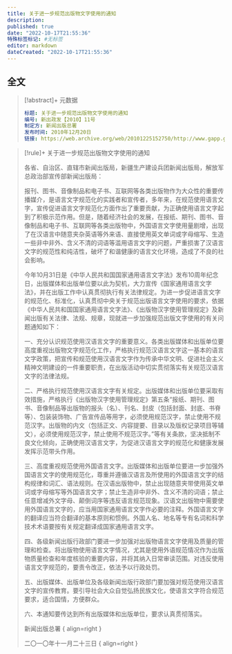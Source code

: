 ```yaml
---
title: 关于进一步规范出版物文字使用的通知
description:
published: true
date: "2022-10-17T21:55:36"
特殊标签标记: #无标签
editor: markdown
dateCreated: "2022-10-17T21:55:36"
---
```


## 全文

> [!abstract]+ 元数据
>
> ```yaml
> 标题: 关于进一步规范出版物文字使用的通知
> 编号: 新出政发【2010】11号
> 制定方: 新闻出版总署
> 发布时间: 2010年12月20日
> 链接: https://web.archive.org/web/20101225152750/http://www.gapp.gov.cn/cms/html/21/508/201012/708310.html
> ```

> [!rule]+ 关于进一步规范出版物文字使用的通知
>
> 各省、自治区、直辖市新闻出版局，新疆生产建设兵团新闻出版局，解放军总政治部宣传部新闻出版局：
>
> 报刊、图书、音像制品和电子书、互联网等各类出版物作为大众性的重要传播媒介，是语言文字规范化的实践者和宣传者，多年来，在规范使用语言文字，宣传促进语言文字规范化方面作出了重要贡献，为正确使用语言文字起到了积极示范作用。但是，随着经济社会的发展，在报纸、期刊、图书、音像制品和电子书、互联网等各类出版物中，外国语言文字使用量剧增，出现了在汉语言中随意夹杂英语等外来语、直接使用英文单词或字母缩写、生造一些非中非外、含义不清的词语等滥用语言文字的问题，严重损害了汉语言文字的规范性和纯洁性，破坏了和谐健康的语言文化环境，造成了不良的社会影响。
>
> 今年10月31日是《中华人民共和国国家通用语言文字法》发布10周年纪念日，出版媒体和出版单位要以此为契机，大力宣传《国家通用语言文字法》，并在出版工作中认真贯彻执行有关法律规定。为进一步促进语言文字的规范化、标准化，认真贯彻中央关于规范出版语言文字使用的要求，依据《中华人民共和国国家通用语言文字法》、《出版物汉字使用管理规定》及新闻出版有关法律、法规、规章，现就进一步加强规范出版文字使用的有关问题通知如下：
>
> 一、充分认识规范使用汉语言文字的重要意义。各类出版媒体和出版单位要高度重视出版物文字规范化工作，严格执行规范汉语言文字这一基本的语言文字政策，把宣传和规范使用汉语言文字作为传承中华文明、促进社会主义精神文明建设的一件重要职责，在出版活动中切实贯彻落实有关规范汉语言文字的法律法规。
>
> 二、严格执行规范使用汉语言文字有关规定。出版媒体和出版单位要采取有效措施，严格执行《出版物汉字使用管理规定》第五条“报纸、期刊、图书、音像制品等出版物的报头（名）、刊名、封皮（包括封面、封底、书脊等）、包装装饰物、广告宣传品等用字，必须使用规范汉字，禁止使用不规范汉字。出版物的内文（包括正文、内容提要、目录以及版权记录项目等辅文），必须使用规范汉字，禁止使用不规范汉字。”等有关条款，坚决抵制不良文化倾向，正确使用汉语言文字，为促进汉语言文字的规范化和健康发展发挥示范带头作用。
>
> 三、高度重视规范使用外国语言文字。出版媒体和出版单位要进一步加强外国语言文字的使用规范化，尊重并遵循汉语言及所使用的外国语言文字的结构规律和词汇、语法规则。在汉语出版物中，禁止出现随意夹带使用英文单词或字母缩写等外国语言文字；禁止生造非中非外、含义不清的词语；禁止任意增减外文字母、颠倒词序等违反语言规范现象。汉语文出版物中需要使用外国语言文字的，应当用国家通用语言文字作必要的注释。外国语言文字的翻译应当符合翻译的基本原则和惯例。外国人名、地名等专有名词和科学技术术语要按有关规定翻译成国家通用语言文字。
>
> 四、各级新闻出版行政部门要进一步加强对出版物语言文字使用及质量的管理和检查。将出版物使用语言文字情况，尤其是使用外语规范情况作为出版物质量检查和年度核验的重要内容，并将其纳入日常审读范围。对违反使用语言文字规范的，要责令改正，依法予以行政处罚。
>
> 五、出版媒体、出版单位及各级新闻出版行政部门要加强对规范使用汉语言文字的宣传教育。要引导社会大众自觉弘扬民族文化，使语言文字符合规范要求，适合国情，方便群众。
>
> 六、本通知要传达到所有出版媒体和出版单位，要求认真贯彻落实。
>
> 新闻出版总署
> { align=right }
>
> 二〇一〇年十一月二十三日
> { align=right }
